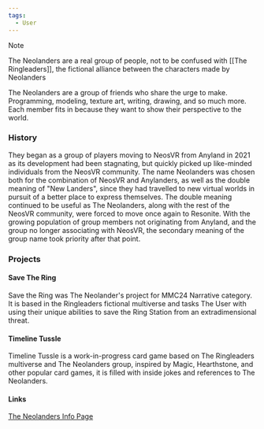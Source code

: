 ```yaml
---
tags:
  - User
---
```

>[!NOTE]
>The Neolanders are a real group of people, not to be confused with [[The Ringleaders]], the fictional alliance between the characters made by Neolanders

The Neolanders are a group of friends who share the urge to make. Programming, modeling, texture art, writing, drawing, and so much more. Each member fits in because they want to show their perspective to the world.

### History
They began as a group of players moving to NeosVR from Anyland in 2021 as its development had been stagnating, but quickly picked up like-minded individuals from the NeosVR community. The name Neolanders was chosen both for the combination of NeosVR and Anylanders, as well as the double meaning of "New Landers", since they had travelled to new virtual worlds in pursuit of a better place to express themselves.
The double meaning continued to be useful as The Neolanders, along with the rest of the NeosVR community, were forced to move once again to Resonite. With the growing population of group members not originating from Anyland, and the group no longer associating with NeosVR, the secondary meaning of the group name took priority after that point.

### Projects
#### Save The Ring
Save the Ring was The Neolander's project for MMC24 Narrative category. It is based in the Ringleaders fictional multiverse and tasks The User with using their unique abilities to save the Ring Station from an extradimensional threat.

#### Timeline Tussle
Timeline Tussle is a work-in-progress card game based on The Ringleaders multiverse and The Neolanders group, inspired by Magic, Hearthstone, and other popular card games, it is filled with inside jokes and references to The Neolanders.

#### Links
[The Neolanders Info Page](https://www.theneolanders.com/info/)